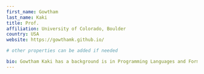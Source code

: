 ```yaml
---
first_name: Gowtham
last_name: Kaki
title: Prof.
affiliation: University of Colorado, Boulder
country: USA
website: https://gowthamk.github.io/

# other properties can be added if needed

bio: Gowtham Kaki has a background is in Programming Languages and Formal Methods. His research is driven by the curiousity to apply language design techniques and formal methods to solve hard problems in computer science. He frequently works at intersection of PL and Distributed Systems, Databases, Security, and Artificial Intelligence.
---
```

